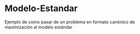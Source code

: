 # Modelo-Estandar
Ejemplo de como pasar de un problema en formato canónico de maximización al modelo estándar

